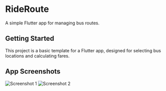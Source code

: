 # RideRoute

A simple Flutter app for managing bus routes.

## Getting Started

This project is a basic template for a Flutter app, designed for selecting bus locations and calculating fares.


## App Screenshots

![Screenshot 1](https://github.com/xyz-hello/ride-route/blob/main/Screenshot_1747051067.png?raw=true)
![Screenshot 2](https://github.com/xyz-hello/ride-route/blob/main/Screenshot_1747051096.png?raw=true)

